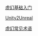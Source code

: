 [虚幻基础入门](https://docs.unrealengine.com/4.27/zh-CN/Basics/)

[Unity2Unreal](https://docs.unrealengine.com/4.27/zh-CN/Basics/UnrealEngineForUnityDevs/)

[虚幻常见术语](https://docs.unrealengine.com/4.27/zh-CN/Basics/UnrealEngineTerminology/)

